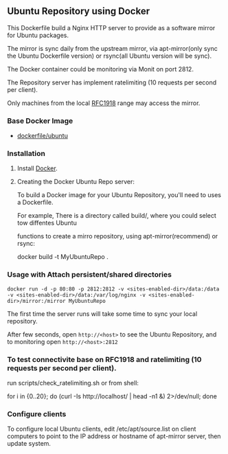 ## Ubuntu Repository using Docker

This Dockerfile build a Nginx HTTP server to provide as a software mirror for Ubuntu packages.

The mirror is sync daily from the upstream mirror, via apt-mirror(only sync the Ubuntu Dockerfile version)
or rsync(all Ubuntu version will be sync).

The Docker container could be monitoring via Monit on port 2812.

The Repository server has implement ratelimiting (10 requests per second per client).

Only machines from the local [RFC1918](https://tools.ietf.org/html/rfc1918) range may access the mirror.

### Base Docker Image

* [dockerfile/ubuntu](http://dockerfile.github.io/#/ubuntu)


### Installation

1. Install [Docker](https://www.docker.com/).

2. Creating the Docker Ubuntu Repo server:

    To build a Docker image for your Ubuntu Repository, you'll need to uses a Dockerfile.
    
    For example, There is a directory called build/, where you could select tow diffentes Ubuntu
    
    functions to create a mirro repository, using apt-mirror(recommend) or rsync:

    docker build -t MyUbuntuRepo .


### Usage with Attach persistent/shared directories

    docker run -d -p 80:80 -p 2812:2812 -v <sites-enabled-dir>/data:/data -v <sites-enabled-dir>/data:/var/log/nginx -v <sites-enabled-dir>/mirror:/mirror MyUbuntuRepo


The first time the server runs will take some time to sync your local repository.

After few seconds, open `http://<host>` to see the Ubuntu Repository, and to monitoring open `http://<host>:2812`

### To test connectivite base on RFC1918 and ratelimiting (10 requests per second per client).

   run scripts/check_ratelimiting.sh or from shell:
   
   for i in {0..20}; do (curl -Is http://localhost/ | head -n1 &) 2>/dev/null; done


### Configure clients

 To configure local Ubuntu clients, edit /etc/apt/source.list on client computers to point to the IP address or hostname of apt-mirror server, then update system.
